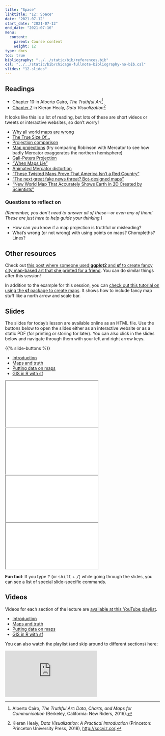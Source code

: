 ```yaml
---
title: "Space"
linktitle: "12: Space"
date: "2021-07-12"
start_date: "2021-07-12"
end_date: "2021-07-16"
menu:
  content:
    parent: Course content
    weight: 12
type: docs
toc: true
bibliography: "../../static/bib/references.bib"
csl: "../../static/bib/chicago-fullnote-bibliography-no-bib.csl"
slides: "12-slides"
---
```


## Readings

-   <i class="fas fa-book"></i> Chapter 10 in Alberto Cairo, *The Truthful Art*[^1]
-   <i class="fas fa-book"></i> [Chapter 7](http://socviz.co/maps.html) in Kieran Healy, *Data Visualization*[^2]

It looks like this is a lot of reading, but lots of these are short videos or tweets or interactive websites, so don’t worry!

-   <i class="fab fa-youtube"></i> [Why all world maps are wrong](https://www.youtube.com/watch?v=kIID5FDi2JQ)
-   <i class="fas fa-external-link-square-alt"></i> [The True Size Of…](https://thetruesize.com)
-   <i class="fas fa-external-link-square-alt"></i> [Projection comparison](https://observablehq.com/@d3/projection-comparison)
-   <i class="fas fa-external-link-square-alt"></i> [Map projections](https://xkcd.com/977/) (try comparing Robinson with Mercator to see how badly Mercator exaggerates the northern hemisphere)
-   <i class="fab fa-youtube"></i> [Gall-Peters Projection](https://www.youtube.com/watch?v=vVX-PrBRtTY)
-   <i class="fas fa-external-link-square-alt"></i> [“When Maps Lie”](https://www.citylab.com/design/2015/06/when-maps-lie/396761/)
-   <i class="fas fa-external-link-square-alt"></i> [Animated Mercator distortion](https://twitter.com/neilrkaye/status/1050740679008296967)
-   <i class="fas fa-external-link-square-alt"></i> [“These Twisted Maps Prove That America Isn’t a Red Country”](https://newrepublic.com/article/115550/cartograms-are-important-inforgraphic-tool)
-   <i class="fas fa-external-link-square-alt"></i> [“The next great fake news threat? Bot-designed maps”](https://www.fastcompany.com/90230916/the-next-great-fake-news-threat-bot-designed-maps)
-   <i class="fas fa-external-link-square-alt"></i> [“New World Map That Accurately Shows Earth in 2D Created by Scientists”](https://www.newsweek.com/equal-earth-map-continents-accurate-2d-1102404)

### Questions to reflect on

*(Remember, you don’t need to answer all of these—or even any of them! These are just here to help guide your thinking.)*

-   How can you know if a map projection is truthful or misleading?
-   What’s wrong (or not wrong) with using points on maps? Choropleths? Lines?

## Other resources

Check out [this post where someone used **ggplot2** and **sf** to create fancy city map-based art that she printed for a friend](https://www.katiejolly.io/blog/2019-01-21/map-cutouts). You can do similar things after this session!

In addition to the example for this session, you can [check out this tutorial on using the **sf** package to create maps](https://r-spatial.org//r/2018/10/25/ggplot2-sf.html). It shows how to include fancy map stuff like a north arrow and scale bar.

## Slides

The slides for today’s lesson are available online as an HTML file. Use the buttons below to open the slides either as an interactive website or as a static PDF (for printing or storing for later). You can also click in the slides below and navigate through them with your left and right arrow keys.

{{% slide-buttons %}}

<ul class="nav nav-tabs" id="slide-tabs" role="tablist">
<li class="nav-item">
<a class="nav-link active" id="introduction-tab" data-toggle="tab" href="#introduction" role="tab" aria-controls="introduction" aria-selected="true">Introduction</a>
</li>
<li class="nav-item">
<a class="nav-link" id="maps-and-truth-tab" data-toggle="tab" href="#maps-and-truth" role="tab" aria-controls="maps-and-truth" aria-selected="false">Maps and truth</a>
</li>
<li class="nav-item">
<a class="nav-link" id="putting-data-on-maps-tab" data-toggle="tab" href="#putting-data-on-maps" role="tab" aria-controls="putting-data-on-maps" aria-selected="false">Putting data on maps</a>
</li>
<li class="nav-item">
<a class="nav-link" id="gis-in-r-with-sf-tab" data-toggle="tab" href="#gis-in-r-with-sf" role="tab" aria-controls="gis-in-r-with-sf" aria-selected="false">GIS in R with sf</a>
</li>
</ul>

<div id="slide-tabs" class="tab-content">

<div id="introduction" class="tab-pane fade show active" role="tabpanel" aria-labelledby="introduction-tab">

<div class="embed-responsive embed-responsive-16by9">

<iframe class="embed-responsive-item" src="/slides/12-slides.html#1">
</iframe>

</div>

</div>

<div id="maps-and-truth" class="tab-pane fade" role="tabpanel" aria-labelledby="maps-and-truth-tab">

<div class="embed-responsive embed-responsive-16by9">

<iframe class="embed-responsive-item" src="/slides/12-slides.html#maps-truth">
</iframe>

</div>

</div>

<div id="putting-data-on-maps" class="tab-pane fade" role="tabpanel" aria-labelledby="putting-data-on-maps-tab">

<div class="embed-responsive embed-responsive-16by9">

<iframe class="embed-responsive-item" src="/slides/12-slides.html#data-on-maps">
</iframe>

</div>

</div>

<div id="gis-in-r-with-sf" class="tab-pane fade" role="tabpanel" aria-labelledby="gis-in-r-with-sf-tab">

<div class="embed-responsive embed-responsive-16by9">

<iframe class="embed-responsive-item" src="/slides/12-slides.html#gis-sf">
</iframe>

</div>

</div>

</div>

<div class="fyi">

**Fun fact**: If you type <kbd>?</kbd> (or <kbd>shift</kbd> + <kbd>/</kbd>) while going through the slides, you can see a list of special slide-specific commands.

</div>

## Videos

Videos for each section of the lecture are [available at this YouTube playlist](https://www.youtube.com/playlist?list=PLS6tnpTr39sGd_PCE07nym2Df9120FW1U).

-   [Introduction](https://www.youtube.com/watch?v=fOpsbd6-PzU&list=PLS6tnpTr39sGd_PCE07nym2Df9120FW1U)
-   [Maps and truth](https://www.youtube.com/watch?v=acP8mwyLNt0&list=PLS6tnpTr39sGd_PCE07nym2Df9120FW1U)
-   [Putting data on maps](https://www.youtube.com/watch?v=OqKdU0qzfjA&list=PLS6tnpTr39sGd_PCE07nym2Df9120FW1U)
-   [GIS in R with sf](https://www.youtube.com/watch?v=qbrnzSRPyb0&list=PLS6tnpTr39sGd_PCE07nym2Df9120FW1U)

You can also watch the playlist (and skip around to different sections) here:

<div class="embed-responsive embed-responsive-16by9">

<iframe class="embed-responsive-item" src="https://www.youtube.com/embed/playlist?list=PLS6tnpTr39sGd_PCE07nym2Df9120FW1U" frameborder="0" allow="accelerometer; autoplay; encrypted-media; gyroscope; picture-in-picture" allowfullscreen>
</iframe>

</div>

[^1]: Alberto Cairo, *The Truthful Art: Data, Charts, and Maps for Communication* (Berkeley, California: New Riders, 2016).

[^2]: Kieran Healy, *Data Visualization: A Practical Introduction* (Princeton: Princeton University Press, 2018), <http://socviz.co/>.
